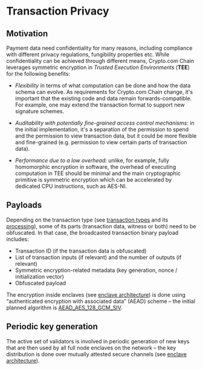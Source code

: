 # Transaction Privacy

## Motivation

Payment data need confidentiality for many reasons, including compliance with different privacy regulations, fungibility properties etc. While confidentiality can be achieved through different means, Crypto.com Chain leverages symmetric encryption in _Trusted Execution Environments_ (**TEE**) for the following benefits:

- _Flexibility_ in terms of what computation can be done and how the data schema can evolve.
  As requirements for Crypto.com Chain change, it's important that the existing code and data remain
  forwards-compatible. For example, one may extend the transaction format to support new signature schemes.

- _Auditability with potentially fine-grained access control mechanisms_:
  in the initial implementation, it's a separation of the permission to spend and the permission
  to view transaction data, but it could be more flexible and fine-grained (e.g.
  permission to view certain parts of transaction data).

- _Performance due to a low overhead_: unlike, for example, fully homomorphic encryption in software,
  the overhead of executing computation in TEE should be minimal
  and the main cryptographic primitive is symmetric encryption which can be accelerated
  by dedicated CPU instructions, such as AES-NI.

## Payloads

Depending on the transaction type (see [transaction types](./transaction) and its [processing](https://github.com/crypto-com/chain-docs/blob/master/docs/modules/transactions.md#transaction-processing)), some of its parts (transaction data, witness or both) need to be obfuscated. In that case, the broadcasted transaction binary payload includes:

- Transaction ID (if the transaction data is obfuscated)
- List of transaction inputs (if relevant) and the number of outputs (if relevant)
- Symmetric encryption-related metadata (key generation, nonce / initialization vector)
- Obfuscated payload

The encryption inside enclaves (see [enclave architecture](./enclave-architecture)) is done using “authenticated encryption with associated data” (AEAD) scheme – the initial planned algorithm is [AEAD_AES_128_GCM_SIV](https://tools.ietf.org/html/rfc8452).

## Periodic key generation

The active set of validators is involved in periodic generation of new keys that are then used by all full node enclaves on the network – the key distribution is done over mutually attested secure channels (see [enclave architecture](./enclave-architecture)).
